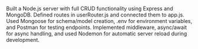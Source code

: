 Built a Node.js server with full CRUD functionality using Express and MongoDB. Defined routes in userRouter.js and connected them to app.js. Used Mongoose for schema/model creation, .env for environment variables, and Postman for testing endpoints. Implemented middleware, async/await for async handling, and used Nodemon for automatic server reload during development.